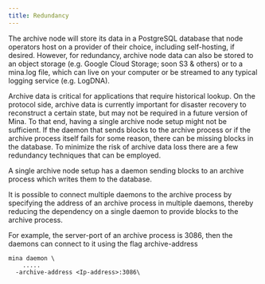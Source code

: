 ```yaml
---
title: Redundancy
---
```


The archive node will store its data in a PostgreSQL database that node operators host on a provider of their choice, including self-hosting, if desired. However, for redundancy, archive node data can also be stored to an object storage (e.g. Google Cloud Storage; soon S3 & others) or to a mina.log file, which can live on your computer or be streamed to any typical logging service (e.g. LogDNA).

Archive data is critical for applications that require historical lookup. On the protocol side, archive data is currently important for disaster recovery to reconstruct a certain state, but may not be required in a future version of Mina. To that end, having a single archive node setup might not be sufficient. If the daemon that sends blocks to the archive process or if the archive process itself fails for some reason, there can be missing blocks in the database. To minimize the risk of archive data loss there are a few redundancy techniques that can be employed.

A single archive node setup has a daemon sending blocks to an archive process which writes them to the database.

It is possible to connect multiple daemons to the archive process by specifying the address of an archive process in multiple daemons, thereby reducing the dependency on a single daemon to provide blocks to the archive process.

For example, the server-port of an archive process is 3086, then the daemons can connect to it using the flag archive-address

```
mina daemon \
    .....
  -archive-address <Ip-address>:3086\
```